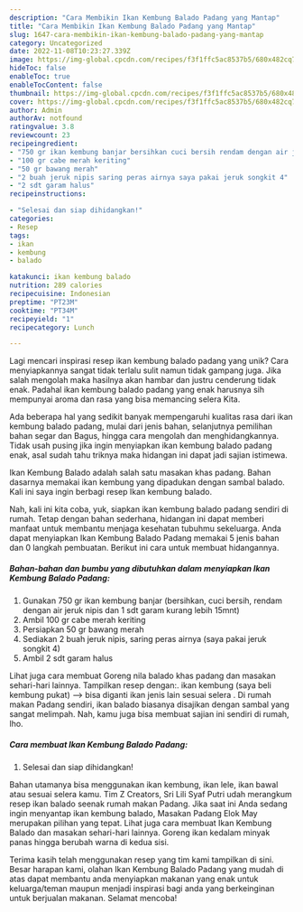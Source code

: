```yaml
---
description: "Cara Membikin Ikan Kembung Balado Padang yang Mantap"
title: "Cara Membikin Ikan Kembung Balado Padang yang Mantap"
slug: 1647-cara-membikin-ikan-kembung-balado-padang-yang-mantap
category: Uncategorized
date: 2022-11-08T10:23:27.339Z
image: https://img-global.cpcdn.com/recipes/f3f1ffc5ac8537b5/680x482cq70/ikan-kembung-balado-padang-foto-resep-utama.jpg
hideToc: false
enableToc: true
enableTocContent: false
thumbnail: https://img-global.cpcdn.com/recipes/f3f1ffc5ac8537b5/680x482cq70/ikan-kembung-balado-padang-foto-resep-utama.jpg
cover: https://img-global.cpcdn.com/recipes/f3f1ffc5ac8537b5/680x482cq70/ikan-kembung-balado-padang-foto-resep-utama.jpg
author: Admin
authorAv: notfound
ratingvalue: 3.8
reviewcount: 23
recipeingredient:
- "750 gr ikan kembung banjar bersihkan cuci bersih rendam dengan air jeruk nipis dan 1 sdt garam kurang lebih 15mnt"
- "100 gr cabe merah keriting"
- "50 gr bawang merah"
- "2 buah jeruk nipis saring peras airnya saya pakai jeruk songkit 4"
- "2 sdt garam halus"
recipeinstructions:

- "Selesai dan siap dihidangkan!"
categories:
- Resep
tags:
- ikan
- kembung
- balado

katakunci: ikan kembung balado 
nutrition: 289 calories
recipecuisine: Indonesian
preptime: "PT23M"
cooktime: "PT34M"
recipeyield: "1"
recipecategory: Lunch

---
```





Lagi mencari inspirasi resep ikan kembung balado padang yang unik? Cara menyiapkannya sangat tidak terlalu sulit namun tidak gampang juga. Jika salah mengolah maka hasilnya akan hambar dan justru cenderung tidak enak. Padahal ikan kembung balado padang yang enak harusnya sih mempunyai aroma dan rasa yang bisa memancing selera Kita.





Ada beberapa hal yang sedikit banyak mempengaruhi kualitas rasa dari ikan kembung balado padang, mulai dari jenis bahan, selanjutnya pemilihan bahan segar dan Bagus, hingga cara mengolah dan menghidangkannya. Tidak usah pusing jika ingin menyiapkan ikan kembung balado padang enak,      asal sudah tahu triknya maka hidangan ini dapat jadi sajian istimewa.














Ikan Kembung Balado adalah salah satu masakan khas padang. Bahan dasarnya memakai ikan kembung yang dipadukan dengan sambal balado. Kali ini saya ingin berbagi resep Ikan kembung balado.






Nah, kali ini kita coba, yuk, siapkan ikan kembung balado padang sendiri di rumah. Tetap dengan bahan sederhana, hidangan ini dapat memberi manfaat untuk membantu menjaga kesehatan tubuhmu sekeluarga. Anda dapat menyiapkan Ikan Kembung Balado Padang memakai 5 jenis bahan dan 0 langkah pembuatan. Berikut ini cara untuk membuat hidangannya.

<!--inarticleads1-->

##### Bahan-bahan dan bumbu yang dibutuhkan dalam menyiapkan Ikan Kembung Balado Padang:

1. Gunakan 750 gr ikan kembung banjar (bersihkan, cuci bersih, rendam dengan air jeruk nipis dan 1 sdt garam kurang lebih 15mnt)
1. Ambil 100 gr cabe merah keriting
1. Persiapkan 50 gr bawang merah
1. Sediakan 2 buah jeruk nipis, saring peras airnya (saya pakai jeruk songkit 4)
1. Ambil 2 sdt garam halus


Lihat juga cara membuat Goreng nila balado khas padang dan masakan sehari-hari lainnya. Tampilkan resep dengan:. ikan kembung (saya beli kembung pukat) —&gt; bisa diganti ikan jenis lain sesuai selera . Di rumah makan Padang sendiri, ikan balado biasanya disajikan dengan sambal yang sangat melimpah. Nah, kamu juga bisa membuat sajian ini sendiri di rumah, lho. 

<!--inarticleads2-->

##### Cara membuat Ikan Kembung Balado Padang:


1. Selesai dan siap dihidangkan!

Bahan utamanya bisa menggunakan ikan kembung, ikan lele, ikan bawal atau sesuai selera kamu. Tim Z Creators, Sri Lili Syaf Putri udah merangkum resep ikan balado seenak rumah makan Padang. Jika saat ini Anda sedang ingin menyantap ikan kembung balado, Masakan Padang Elok May merupakan pilihan yang tepat. Lihat juga cara membuat Ikan Kembung Balado dan masakan sehari-hari lainnya. Goreng ikan kedalam minyak panas hingga berubah warna di kedua sisi. 

Terima kasih telah menggunakan resep yang tim kami tampilkan di sini. Besar harapan kami, olahan Ikan Kembung Balado Padang yang mudah di atas dapat membantu anda menyiapkan makanan yang enak untuk keluarga/teman maupun menjadi inspirasi bagi anda yang berkeinginan untuk berjualan makanan. Selamat mencoba!
